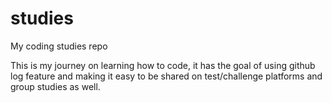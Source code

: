# studies
My coding studies repo

This is my journey on learning how to code, it has the goal of using github log feature and making it easy to be shared on test/challenge platforms and group studies as well.  
